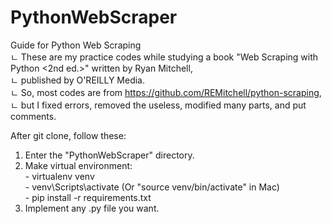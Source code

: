 # PythonWebScraper
Guide for Python Web Scraping  
ㄴ These are my practice codes while studying a book "Web Scraping with Python <2nd ed.>" written by Ryan Mitchell,  
ㄴ published by O'REILLY Media.  
ㄴ So, most codes are from https://github.com/REMitchell/python-scraping,  
ㄴ but I fixed errors, removed the useless, modified many parts, and put comments.  
  
After git clone, follow these:

  1) Enter the "PythonWebScraper" directory.  
  2) Make virtual environment:  
    - virtualenv venv  
    - venv\Scripts\activate (Or "source venv/bin/activate" in Mac)  
    - pip install -r requirements.txt  
  3) Implement any .py file you want.
